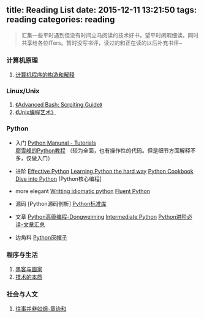 title: Reading List
date: 2015-12-11 13:21:50
tags: reading
categories: reading
---


>汇集一些平时遇到但没有时间立马阅读的技术好书，望平时闲暇细读。同时共享给各位ITers。暂时没写书评，读过的和正在读的以后补充书评~

### 计算机原理

1. [计算机程序的构造和解释](http://www-inst.eecs.berkeley.edu/~cs61a/fa11/61a-python/content/www/index.html)


### Linux/Unix
1. [《Advanced Bash: Scrpiting Guide》](http://www.tldp.org/LDP/abs/html/)
2. [《Unix编程艺术》](https://book.douban.com/subject/5387401/)

<!--more-->

### Python
- 入门
    [Python Manunal - Tutorials](https://docs.python.org/3/tutorial/    )   
    [廖雪峰的Python教程](http://www.liaoxuefeng.com/wiki/0014316089557264a6b348958f449949df42a6d3a2e542c000) （较为全面，也有操作性的代码。但是细节方面解释不多，仅做入门）

- 进阶
    [Effective Python](http://www.effectivepython.com/)
    [Learning Python the hard way](http://learnpythonthehardway.org/book/)
    [Python Cookbook](http://python3-cookbook.readthedocs.org/zh_CN/latest/)
    [Dive into Python](http://www.diveintopython3.net/table-of-contents.html)
    [Python核心编程]

- more elegant
    [Writting idiomatic python](https://www.jeffknupp.com/writing-idiomatic-python-ebook/)
    [Fluent Python](http://www.amazon.cn/gp/product/1491946008/ref=as_li_ss_tl?ie=UTF8&camp=536&creative=3132&creativeASIN=1491946008&linkCode=as2&tag=flamingtop-23)

- 源码
    [Python源码剖析]
    [Python标准库](https://docs.python.org/3/library/index.html)

- 文章
    [Python高级编程-Dongweiming](http://dongweiming.github.io/Expert-Python/#1)
    [Intermediate Python](http://book.pythontips.com/en/latest/index.html)
    [Python进阶必读-文章汇总](http://dongweiming.github.io/blog/archives/pythonjin-jie-bi-du-hui-zong/)

- 边角料
    [Python灰帽子](https://book.douban.com/subject/6025284/)





### 程序与生活
1. [黑客与画家](https://book.douban.com/subject/6021440/)
2. [技术的本质]()



### 社会与人文
1. [往事并非如烟-章诒和](https://drive.google.com/file/d/0B7oOcfyDoO2YNVcweEc0MDJUZUE/view?usp=sharing)




